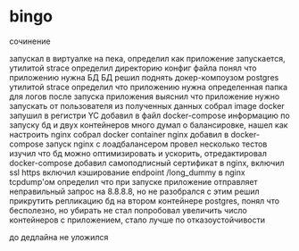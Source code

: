 # bingo
сочинение

запускал в виртуалке на пека, определил как приложение запускается, утилитой strace определил директорию конфиг файла
понял что приложению нужна БД
БД решил поднять докер-компоузом postgres
утилитой strace определил что приложению нужна определенная папка для логов
после запуска приложения выяснил что приложение нужно запускать от пользователя 
из полученных данных собрал image docker
запушил в регистри YC
добавил в файл docker-compose информацию по запуску бд и двух контейнеров
много думал о балансировке, нашел как настроить nginx
собрал docker container nginx
добавил в docker-compose запуск nginx c лоадбалансером
провел несколько тестов 
изучил что бд можно оптимизировать и ускорить, отредактировал docker-compose
добавил самоподписный сертификат в nginx, включил ssl https
включил кэширование endpoint /long_dummy в nginx
tcpdump'ом определил что при запуске приложение отправляет неправильный запрос на 8.8.8.8, но не разобрался с этим
решил прикрутить репликацию бд на втором контейнере postgres, понял что бесполезно, но убирать не стал
попробовал увеличить число контейнеров с приложением, стало лучше по отказоустойчивости

до дедлайна не уложился
